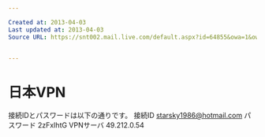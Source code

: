 ```yaml
---

Created at: 2013-04-03
Last updated at: 2013-04-03
Source URL: https://snt002.mail.live.com/default.aspx?id=64855&owa=1&owasuffix=owa%2f#n=89995409&fid=1&mid=48e1ceb8-89b2-11e2-9ac5-00215ad9658e


---
```


# 日本VPN


接続IDとパスワードは以下の通りです。
接続ID starsky1986@hotmail.com 
パスワード 2zFxIhtG
VPNサーバ 49.212.0.54

